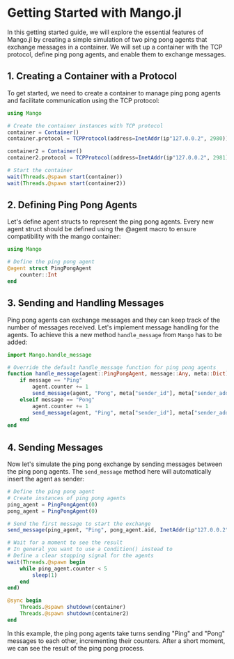 # Getting Started with Mango.jl

In this getting started guide, we will explore the essential features of Mango.jl by creating a simple simulation of two ping pong agents that exchange messages in a container. We will set up a container with the TCP protocol, define ping pong agents, and enable them to exchange messages.

## 1. Creating a Container with a Protocol

To get started, we need to create a container to manage ping pong agents and facilitate communication using the TCP protocol:

```julia
using Mango

# Create the container instances with TCP protocol
container = Container()
container.protocol = TCPProtocol(address=InetAddr(ip"127.0.0.2", 2980))

container2 = Container()
container2.protocol = TCPProtocol(address=InetAddr(ip"127.0.0.2", 2981))

# Start the container
wait(Threads.@spawn start(container))
wait(Threads.@spawn start(container2))
```

## 2. Defining Ping Pong Agents

Let's define agent structs to represent the ping pong agents. Every new agent struct should be defined using the @agent macro to ensure compatibility with the mango container:

```julia
using Mango

# Define the ping pong agent
@agent struct PingPongAgent
    counter::Int
end
```

## 3. Sending and Handling Messages

Ping pong agents can exchange messages and they can keep track of the number of messages received. Let's implement message handling for the agents. To achieve this a new method `handle_message` from `Mango` has to be added:

```julia
import Mango.handle_message

# Override the default handle_message function for ping pong agents
function handle_message(agent::PingPongAgent, message::Any, meta::Dict)
    if message == "Ping"
        agent.counter += 1
        send_message(agent, "Pong", meta["sender_id"], meta["sender_addr"])
    elseif message == "Pong"
        agent.counter += 1
        send_message(agent, "Ping", meta["sender_id"], meta["sender_addr"])
    end
end
```

## 4. Sending Messages

Now let's simulate the ping pong exchange by sending messages between the ping pong agents. The `send_message` method here will automatically insert the agent as sender:

```julia
# Define the ping pong agent
# Create instances of ping pong agents
ping_agent = PingPongAgent(0)
pong_agent = PingPongAgent(0)

# Send the first message to start the exchange
send_message(ping_agent, "Ping", pong_agent.aid, InetAddr(ip"127.0.0.2", 2980))

# Wait for a moment to see the result
# In general you want to use a Condition() instead to
# Define a clear stopping signal for the agents
wait(Threads.@spawn begin
    while ping_agent.counter < 5 
        sleep(1)
    end
end)

@sync begin
    Threads.@spawn shutdown(container)
    Threads.@spawn shutdown(container2)
end
```

In this example, the ping pong agents take turns sending "Ping" and "Pong" messages to each other, incrementing their counters. After a short moment, we can see the result of the ping pong process.
